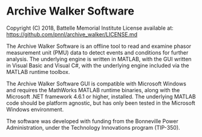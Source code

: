 # Archive Walker Software

Copyright (C) 2018, Battelle Memorial Institute
License available at: https://github.com/pnnl/archive_walker/LICENSE.md

The Archive Walker Software is an offline tool to read and examine phasor measurement unit (PMU) data to detect events and conditions for further analysis.  The underlying engine is written in MATLAB, with the GUI written in Visual Basic and Visual C#, with the underlying engine included via the MATLAB runtime toolbox.

The Archive Walker Software GUI is compatible with Microsoft Windows and requires the MathWorks MATLAB runtime binaries, along with the Microsoft .NET framework 4.6.1 or higher, installed.  The underlying MATLAB code should be platform agnostic, but has only been tested in the Microsoft Windows environment.

The software was developed with funding from the Bonneville Power Administration, under the Technology Innovations program (TIP-350).
